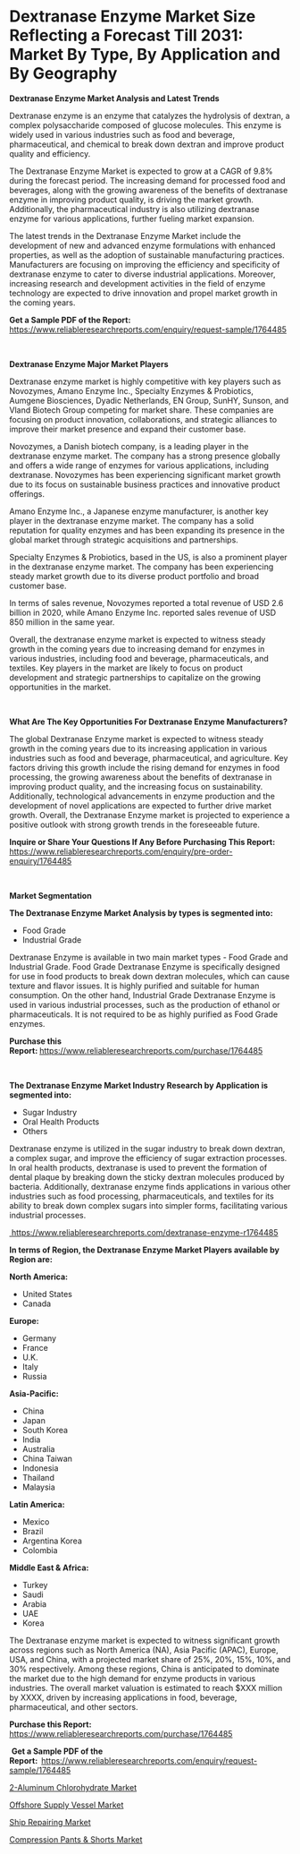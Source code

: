 <p><h1>Dextranase Enzyme Market Size Reflecting a Forecast Till 2031: Market By Type, By Application and By Geography</h1></p><p><strong>Dextranase Enzyme Market Analysis and Latest Trends</strong></p>
<p><p>Dextranase enzyme is an enzyme that catalyzes the hydrolysis of dextran, a complex polysaccharide composed of glucose molecules. This enzyme is widely used in various industries such as food and beverage, pharmaceutical, and chemical to break down dextran and improve product quality and efficiency.</p><p>The Dextranase Enzyme Market is expected to grow at a CAGR of 9.8% during the forecast period. The increasing demand for processed food and beverages, along with the growing awareness of the benefits of dextranase enzyme in improving product quality, is driving the market growth. Additionally, the pharmaceutical industry is also utilizing dextranase enzyme for various applications, further fueling market expansion.</p><p>The latest trends in the Dextranase Enzyme Market include the development of new and advanced enzyme formulations with enhanced properties, as well as the adoption of sustainable manufacturing practices. Manufacturers are focusing on improving the efficiency and specificity of dextranase enzyme to cater to diverse industrial applications. Moreover, increasing research and development activities in the field of enzyme technology are expected to drive innovation and propel market growth in the coming years.</p></p>
<p><strong>Get a Sample PDF of the Report:&nbsp;</strong> <a href="https://www.reliableresearchreports.com/enquiry/request-sample/1764485">https://www.reliableresearchreports.com/enquiry/request-sample/1764485</a></p>
<p>&nbsp;</p>
<p><strong>Dextranase Enzyme Major Market Players</strong></p>
<p><p>Dextranase enzyme market is highly competitive with key players such as Novozymes, Amano Enzyme Inc., Specialty Enzymes & Probiotics, Aumgene Biosciences, Dyadic Netherlands, EN Group, SunHY, Sunson, and Vland Biotech Group competing for market share. These companies are focusing on product innovation, collaborations, and strategic alliances to improve their market presence and expand their customer base.</p><p>Novozymes, a Danish biotech company, is a leading player in the dextranase enzyme market. The company has a strong presence globally and offers a wide range of enzymes for various applications, including dextranase. Novozymes has been experiencing significant market growth due to its focus on sustainable business practices and innovative product offerings.</p><p>Amano Enzyme Inc., a Japanese enzyme manufacturer, is another key player in the dextranase enzyme market. The company has a solid reputation for quality enzymes and has been expanding its presence in the global market through strategic acquisitions and partnerships.</p><p>Specialty Enzymes & Probiotics, based in the US, is also a prominent player in the dextranase enzyme market. The company has been experiencing steady market growth due to its diverse product portfolio and broad customer base.</p><p>In terms of sales revenue, Novozymes reported a total revenue of USD 2.6 billion in 2020, while Amano Enzyme Inc. reported sales revenue of USD 850 million in the same year.</p><p>Overall, the dextranase enzyme market is expected to witness steady growth in the coming years due to increasing demand for enzymes in various industries, including food and beverage, pharmaceuticals, and textiles. Key players in the market are likely to focus on product development and strategic partnerships to capitalize on the growing opportunities in the market.</p></p>
<p>&nbsp;</p>
<p><strong>What Are The Key Opportunities For Dextranase Enzyme Manufacturers?</strong></p>
<p><p>The global Dextranase Enzyme market is expected to witness steady growth in the coming years due to its increasing application in various industries such as food and beverage, pharmaceutical, and agriculture. Key factors driving this growth include the rising demand for enzymes in food processing, the growing awareness about the benefits of dextranase in improving product quality, and the increasing focus on sustainability. Additionally, technological advancements in enzyme production and the development of novel applications are expected to further drive market growth. Overall, the Dextranase Enzyme market is projected to experience a positive outlook with strong growth trends in the foreseeable future.</p></p>
<p><strong>Inquire or Share Your Questions If Any Before Purchasing This Report:</strong> <a href="https://www.reliableresearchreports.com/enquiry/pre-order-enquiry/1764485">https://www.reliableresearchreports.com/enquiry/pre-order-enquiry/1764485</a></p>
<p>&nbsp;</p>
<p><strong>Market Segmentation</strong></p>
<p><strong>The Dextranase Enzyme Market Analysis by types is segmented into:</strong></p>
<p><ul><li>Food Grade</li><li>Industrial Grade</li></ul></p>
<p><p>Dextranase Enzyme is available in two main market types - Food Grade and Industrial Grade. Food Grade Dextranase Enzyme is specifically designed for use in food products to break down dextran molecules, which can cause texture and flavor issues. It is highly purified and suitable for human consumption. On the other hand, Industrial Grade Dextranase Enzyme is used in various industrial processes, such as the production of ethanol or pharmaceuticals. It is not required to be as highly purified as Food Grade enzymes.</p></p>
<p><strong>Purchase this Report:&nbsp;</strong><a href="https://www.reliableresearchreports.com/purchase/1764485">https://www.reliableresearchreports.com/purchase/1764485</a></p>
<p>&nbsp;</p>
<p><strong>The Dextranase Enzyme Market Industry Research by Application is segmented into:</strong></p>
<p><ul><li>Sugar Industry</li><li>Oral Health Products</li><li>Others</li></ul></p>
<p><p>Dextranase enzyme is utilized in the sugar industry to break down dextran, a complex sugar, and improve the efficiency of sugar extraction processes. In oral health products, dextranase is used to prevent the formation of dental plaque by breaking down the sticky dextran molecules produced by bacteria. Additionally, dextranase enzyme finds applications in various other industries such as food processing, pharmaceuticals, and textiles for its ability to break down complex sugars into simpler forms, facilitating various industrial processes.</p></p>
<p><a href="https://www.reliableresearchreports.com/dextranase-enzyme-r1764485">&nbsp;https://www.reliableresearchreports.com/dextranase-enzyme-r1764485</a></p>
<p><strong>In terms of Region, the Dextranase Enzyme Market Players available by Region are:</strong></p>
<p>
    <p> <strong> North America: </strong>
        <ul>
            <li>United States</li>
            <li>Canada</li>
        </ul>
        </p> 
    <p> <strong> Europe: </strong>
        <ul>
            <li>Germany</li>
            <li>France</li>
            <li>U.K.</li>
            <li>Italy</li>
            <li>Russia</li>
        </ul>
        </p> 
    <p> <strong> Asia-Pacific: </strong>
        <ul>
            <li>China</li>
            <li>Japan</li>
            <li>South Korea</li>
            <li>India</li>
            <li>Australia</li>
            <li>China Taiwan</li>
            <li>Indonesia</li>
            <li>Thailand</li>
            <li>Malaysia</li>
        </ul>
        </p> 
    <p> <strong> Latin America: </strong>
        <ul>
            <li>Mexico</li>
            <li>Brazil</li>
            <li>Argentina Korea</li>
            <li>Colombia</li>
        </ul>
        </p> 
    <p> <strong> Middle East & Africa: </strong>
        <ul>
            <li>Turkey</li>
            <li>Saudi</li>
            <li>Arabia</li>
            <li>UAE</li>
            <li>Korea</li>
        </ul>
    </p>
    </p>
<p><p>The Dextranase enzyme market is expected to witness significant growth across regions such as North America (NA), Asia Pacific (APAC), Europe, USA, and China, with a projected market share of 25%, 20%, 15%, 10%, and 30% respectively. Among these regions, China is anticipated to dominate the market due to the high demand for enzyme products in various industries. The overall market valuation is estimated to reach $XXX million by XXXX, driven by increasing applications in food, beverage, pharmaceutical, and other sectors.</p></p>
<p><strong>Purchase this Report: </strong><a href="https://www.reliableresearchreports.com/purchase/1764485">https://www.reliableresearchreports.com/purchase/1764485</a></p>
<p>&nbsp;<strong>Get a Sample PDF of the Report:&nbsp;&nbsp;</strong><a href="https://www.reliableresearchreports.com/enquiry/request-sample/1764485">https://www.reliableresearchreports.com/enquiry/request-sample/1764485</a></p>
<p><strong></strong></p>
<p><p><a href="https://github.com/hxuqpfvq95/Market-Research-Report-List-1/blob/main/2-aluminum-chlorohydrate-market.md">2-Aluminum Chlorohydrate Market</a></p><p><a href="https://medium.com/@codystark63/future-trends-in-global-offshore-supply-vessel-market-market-insights-and-analysis-from-2024-to-fc213f330ba1">Offshore Supply Vessel Market</a></p><p><a href="https://medium.com/@lottierunte68/ship-repairing-industry-analysis-report-its-market-size-growing-with-a-cagr-of-8-6-bfe33ffecb7c">Ship Repairing Market</a></p><p><a href="https://github.com/nandosuryapratama/Market-Research-Report-List-1/blob/main/compression-pants-shorts-market.md">Compression Pants & Shorts Market</a></p></p>
